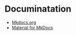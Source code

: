 # Documinatation

- [Mkdocs.org](https://www.mkdocs.org/)
- [Material for MkDocs](https://squidfunk.github.io/mkdocs-material/)
